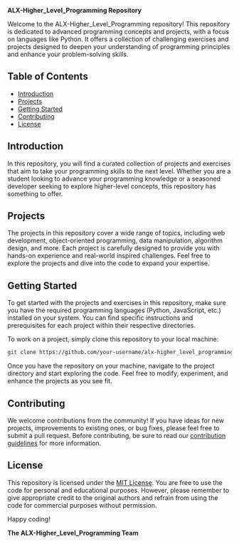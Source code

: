**ALX-Higher_Level_Programming Repository**

Welcome to the ALX-Higher_Level_Programming repository! This repository is dedicated to advanced programming concepts and projects, with a focus on languages like Python. It offers a collection of challenging exercises and projects designed to deepen your understanding of programming principles and enhance your problem-solving skills.

## Table of Contents

- [Introduction](#introduction)
- [Projects](#projects)
- [Getting Started](#getting-started)
- [Contributing](#contributing)
- [License](#license)

## Introduction

In this repository, you will find a curated collection of projects and exercises that aim to take your programming skills to the next level. Whether you are a student looking to advance your programming knowledge or a seasoned developer seeking to explore higher-level concepts, this repository has something to offer.

## Projects

The projects in this repository cover a wide range of topics, including web development, object-oriented programming, data manipulation, algorithm design, and more. Each project is carefully designed to provide you with hands-on experience and real-world inspired challenges. Feel free to explore the projects and dive into the code to expand your expertise.

## Getting Started

To get started with the projects and exercises in this repository, make sure you have the required programming languages (Python, JavaScript, etc.) installed on your system. You can find specific instructions and prerequisites for each project within their respective directories.

To work on a project, simply clone this repository to your local machine:

```bash
git clone https://github.com/your-username/alx-higher_level_programming.git
```

Once you have the repository on your machine, navigate to the project directory and start exploring the code. Feel free to modify, experiment, and enhance the projects as you see fit.

## Contributing

We welcome contributions from the community! If you have ideas for new projects, improvements to existing ones, or bug fixes, please feel free to submit a pull request. Before contributing, be sure to read our [contribution guidelines](CONTRIBUTING.md) for more information.

## License

This repository is licensed under the [MIT License](LICENSE). You are free to use the code for personal and educational purposes. However, please remember to give appropriate credit to the original authors and refrain from using the code for commercial purposes without permission.

Happy coding!

**The ALX-Higher_Level_Programming Team**
